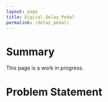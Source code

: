 ```yaml
---
layout: page
title: Digital Delay Pedal
permalink: /delay_pedal/
---
```


# Summary
This page is a work in progress.

# Problem Statement
